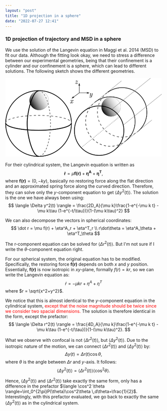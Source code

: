 ```yaml
---
layout: "post"
title: "1D projection in a sphere"
date: "2022-07-27 12:41"
---
```


### 1D projection of trajectory and MSD in a sphere

We use the solution of the Langevin equation in Maggi et al. 2014 (MSD) to fit our data. Although the fitting look okay, we need to stress a difference between our experimental geometries, being that their confinement is a cylinder and our confinement is a sphere, which can lead to different solutions. The following sketch shows the different geometries.

![](../images/2022/05/sphere-cylinder-diff.png)

For their cylindrical system, the Langevin equation is written as
$$
\mathbf{\dot r} = \mu \mathbf{f(r)} + \mathbf{\eta^A} + \mathbf{\eta^T},
$$
where $\mathbf{f(r)}=(0, -ky)$, basically no restoring force along the flat direction and an approximated spring force along the curved direction. Therefore, they can solve only the $y$-component equation to get $\langle \Delta y^2(t) \rangle$. The solution is the one we have always been using:
$$
\langle \Delta y^2(t) \rangle = \frac{2D_A}{\mu k}\frac{1-e^{-\mu k t} - \mu k\tau (1-e^{-t/\tau})}{1-(\mu k\tau)^2}
$$

We can also decompose the vectors in spherical coordinates:
$$
\dot r = \mu f(r) + \eta^A_r + \eta^T_r \\
r\dot\theta = \eta^A_\theta + \eta^T_\theta
$$

The r-component equation can be solved for $\langle \Delta r^2(t) \rangle$. But I'm not sure if I write the $\theta$-component equation right.

For our spherical system, the original equation has to be modified. Specifically, the restoring force $\mathbf{f(r)}$ depends on both $x$ and $y$ position. Essentially, $\mathbf{f(r)}$ is now isotropic in $xy$-plane, formally $f(r) = kr$, so we can write the Langevin equation as:
$$
\dot r = -\mu k r + \eta^A + \eta^T
$$
where $r = \sqrt{x^2+y^2}$.

We notice that this is almost identical to the $y$-component equation in the cylindrical system, <font color="red">except that the noise magnitude should be twice since we consider two spacial dimensions.</font> The solution is therefore identical in the form, except the prefactor:
$$
\langle \Delta r^2(t) \rangle = \frac{4D_A}{\mu k}\frac{1-e^{-\mu k t} - \mu k\tau (1-e^{-t/\tau})}{1-(\mu k\tau)^2}.
$$

What we observe with confocal is not $\langle \Delta r^2(t) \rangle$, but $\langle \Delta y^2(t) \rangle$. Due to the isotropic nature of the motion, we can connect $\langle \Delta r^2(t) \rangle$ and $\langle \Delta y^2(t) \rangle$ by:
$$
\Delta y(t) = \Delta r(t)\cos\theta,
$$
where $\theta$ is the angle between $\Delta r$ and $y$-axis. It follows:
$$
\langle \Delta y^2(t) \rangle = \langle \Delta r^2(t) \rangle \langle \cos^2\theta\rangle.
$$

Hence, $\langle \Delta y^2(t) \rangle$ and $\langle \Delta r^2(t) \rangle$ take exactly the same form, only has a difference in the prefactor $\langle \cos^2 \theta \rangle=\int_0^{2\pi}P(\theta)\cos^2\theta \,d\theta=\frac{1}{2}$. Interestingly, with this prefactor evaluated, we go back to exactly the same $\langle \Delta y^2(t) \rangle$ as in the cylindrical system.
